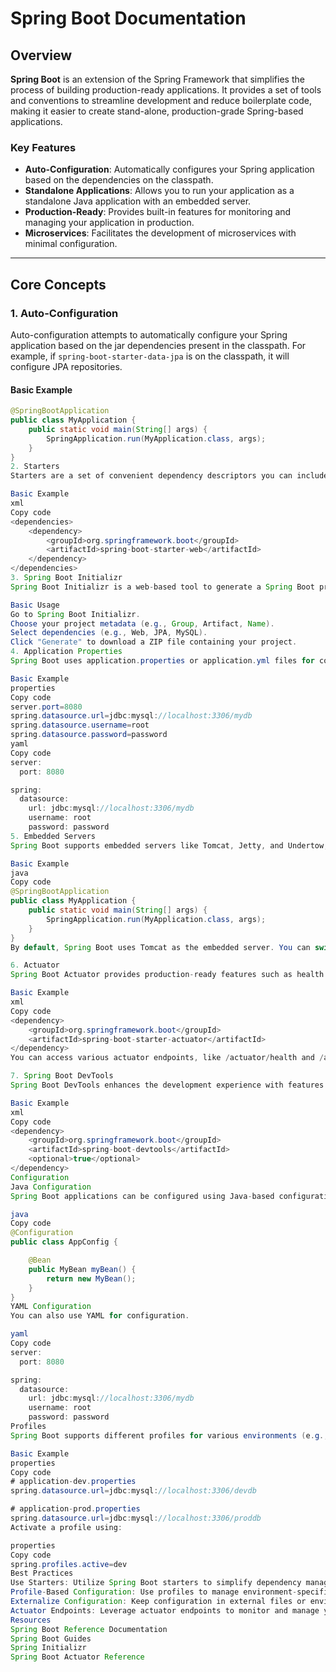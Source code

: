 # Spring Boot Documentation

## Overview

**Spring Boot** is an extension of the Spring Framework that simplifies the process of building production-ready applications. It provides a set of tools and conventions to streamline development and reduce boilerplate code, making it easier to create stand-alone, production-grade Spring-based applications.

### Key Features

- **Auto-Configuration**: Automatically configures your Spring application based on the dependencies on the classpath.
- **Standalone Applications**: Allows you to run your application as a standalone Java application with an embedded server.
- **Production-Ready**: Provides built-in features for monitoring and managing your application in production.
- **Microservices**: Facilitates the development of microservices with minimal configuration.

---

## Core Concepts

### 1. Auto-Configuration

Auto-configuration attempts to automatically configure your Spring application based on the jar dependencies present in the classpath. For example, if `spring-boot-starter-data-jpa` is on the classpath, it will configure JPA repositories.

#### Basic Example

```java
@SpringBootApplication
public class MyApplication {
    public static void main(String[] args) {
        SpringApplication.run(MyApplication.class, args);
    }
}
2. Starters
Starters are a set of convenient dependency descriptors you can include in your application. For example, spring-boot-starter-web includes dependencies for building web applications.

Basic Example
xml
Copy code
<dependencies>
    <dependency>
        <groupId>org.springframework.boot</groupId>
        <artifactId>spring-boot-starter-web</artifactId>
    </dependency>
</dependencies>
3. Spring Boot Initializr
Spring Boot Initializr is a web-based tool to generate a Spring Boot project with your selected dependencies. It can be accessed at start.spring.io.

Basic Usage
Go to Spring Boot Initializr.
Choose your project metadata (e.g., Group, Artifact, Name).
Select dependencies (e.g., Web, JPA, MySQL).
Click "Generate" to download a ZIP file containing your project.
4. Application Properties
Spring Boot uses application.properties or application.yml files for configuration.

Basic Example
properties
Copy code
server.port=8080
spring.datasource.url=jdbc:mysql://localhost:3306/mydb
spring.datasource.username=root
spring.datasource.password=password
yaml
Copy code
server:
  port: 8080

spring:
  datasource:
    url: jdbc:mysql://localhost:3306/mydb
    username: root
    password: password
5. Embedded Servers
Spring Boot supports embedded servers like Tomcat, Jetty, and Undertow, which allows you to run your application as a standalone Java application.

Basic Example
java
Copy code
@SpringBootApplication
public class MyApplication {
    public static void main(String[] args) {
        SpringApplication.run(MyApplication.class, args);
    }
}
By default, Spring Boot uses Tomcat as the embedded server. You can switch to Jetty or Undertow by including the respective starter dependencies and excluding Tomcat.

6. Actuator
Spring Boot Actuator provides production-ready features such as health checks, metrics, and application information.

Basic Example
xml
Copy code
<dependency>
    <groupId>org.springframework.boot</groupId>
    <artifactId>spring-boot-starter-actuator</artifactId>
</dependency>
You can access various actuator endpoints, like /actuator/health and /actuator/metrics, to monitor your application.

7. Spring Boot DevTools
Spring Boot DevTools enhances the development experience with features like automatic restarts and live reload.

Basic Example
xml
Copy code
<dependency>
    <groupId>org.springframework.boot</groupId>
    <artifactId>spring-boot-devtools</artifactId>
    <optional>true</optional>
</dependency>
Configuration
Java Configuration
Spring Boot applications can be configured using Java-based configuration with @Configuration and @SpringBootApplication.

java
Copy code
@Configuration
public class AppConfig {

    @Bean
    public MyBean myBean() {
        return new MyBean();
    }
}
YAML Configuration
You can also use YAML for configuration.

yaml
Copy code
server:
  port: 8080

spring:
  datasource:
    url: jdbc:mysql://localhost:3306/mydb
    username: root
    password: password
Profiles
Spring Boot supports different profiles for various environments (e.g., development, testing, production).

Basic Example
properties
Copy code
# application-dev.properties
spring.datasource.url=jdbc:mysql://localhost:3306/devdb

# application-prod.properties
spring.datasource.url=jdbc:mysql://localhost:3306/proddb
Activate a profile using:

properties
Copy code
spring.profiles.active=dev
Best Practices
Use Starters: Utilize Spring Boot starters to simplify dependency management and reduce configuration.
Profile-Based Configuration: Use profiles to manage environment-specific settings.
Externalize Configuration: Keep configuration in external files or environment variables to separate code from configuration.
Actuator Endpoints: Leverage actuator endpoints to monitor and manage your application.
Resources
Spring Boot Reference Documentation
Spring Boot Guides
Spring Initializr
Spring Boot Actuator Reference